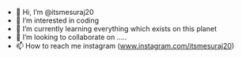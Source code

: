 - 👋 Hi, I’m @itsmesuraj20
- 👀 I’m interested in coding
- 🌱 I’m currently learning everything which exists on this planet
- 💞️ I’m looking to collaborate on .....
- 📫 How to reach me instagram (www.instagram.com/itsmesuraj20)

<!---
itsmesuraj20/itsmesuraj20 is a ✨ special ✨ repository because its `README.md` (this file) appears on your GitHub profile.
You can click the Preview link to take a look at your changes.
--->

